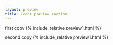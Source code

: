 ```yaml
---
layout: preview
title: Icons preview section
---
```

first copy
{% include_relative preview1.html %}


second copy
{% include_relative preview1.html %}
